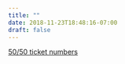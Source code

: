 ```yaml
---
title: ""
date: 2018-11-23T18:48:16-07:00
draft: false
---
```


[50/50 ticket numbers](/ticket-numbers)

